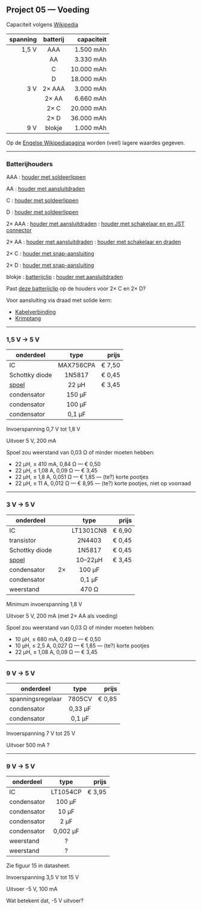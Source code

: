 ## Project 05 — Voeding

Capaciteit volgens [Wikipedia](https://nl.wikipedia.org/wiki/Batterij_(elektrisch)#Modellen)

| spanning | batterij | capaciteit |
| --------:|:--------:|-----------:|
| 1,5 V    | AAA      |  1.500 mAh |
|          | AA       |  3.330 mAh |
|          | C        | 10.000 mAh |
|          | D        | 18.000 mAh |
| 3 V      | 2× AAA   |  3.000 mAh |
|          | 2× AA    |  6.660 mAh |
|          | 2× C     | 20.000 mAh |
|          | 2× D     | 36.000 mAh |
| 9 V      | blokje   |  1.000 mAh |

Op de [Engelse Wikipediapagina](https://en.wikipedia.org/wiki/List_of_battery_sizes#Cylindrical_batteries) worden (veel) lagere waardes gegeven.

----

### Batterijhouders

AAA
: [houder met soldeerlippen](https://www.okaphone.com/artikel.asp?id=436527)

AA
: [houder met aansluitdraden](https://www.okaphone.com/artikel.asp?id=460155)

C
: [houder met soldeerlippen](https://www.okaphone.com/artikel.asp?id=1357)

D
: [houder met soldeerlippen](https://www.okaphone.com/artikel.asp?id=1351)

2× AAA
: [houder met aansluitdraden](https://www.okaphone.com/artikel.asp?id=469708)
: [houder met schakelaar en en JST connector](https://www.okaphone.com/artikel.asp?id=488753)

2× AA
: [houder met aansluitdraden](https://www.okaphone.com/artikel.asp?id=455909)
: [houder met schakelaar en draden](https://www.okaphone.com/artikel.asp?id=456159)

2× C
: [houder met snap-aansluiting](https://www.okaphone.com/artikel.asp?id=1358)

2× D
: [houder met snap-aansluiting](https://www.okaphone.com/artikel.asp?id=1354)

blokje
: [batterijclip](https://www.okaphone.com/artikel.asp?id=435836)
: [houder met aansluitdraden](https://www.okaphone.com/artikel.asp?id=435562)

Past [deze batterijclip](https://www.okaphone.com/artikel.asp?id=435836) op de houders voor 2× C en 2× D?

Voor aansluiting via draad met solide kern:

 * [Kabelverbinding](https://www.okaphone.com/artikel.asp?id=451168)
 * [Krimptang](https://www.okaphone.com/artikel.asp?id=460721)


----

### 1,5 V → 5 V

| onderdeel      | type      | prijs  |
|----------------|:---------:|-------:|
| IC             | MAX756CPA | € 7,50 |
| Schottky diode | 1N5817    | € 0,45 |
| [spoel](https://www.okaphone.com/artikel.asp?id=463594)          | 22 µH     | € 3,45 |
| condensator    | 150 µF    |        |
| condensator    | 100 µF    |        |
| condensator    | 0,1 µF    |        |


Invoerspanning 0,7 V tot 1,8 V

Uitvoer  5 V, 200 mA

Spoel zou weerstand van 0,03 Ω of minder moeten hebben:

 * 22 μH, ≤ 410 mA, 0,84 Ω — € 0,50
 * 22 μH, ≤ 1,08 A, 0,09 Ω — € 3,45
 * 22 μH, ≤ 1,8 A, 0,051 Ω — € 1,85 — (te?) korte pootjes
 * 22 μH, ≤ 11 A, 0,012 Ω — € 8,95 — (te?) korte pootjes, niet op voorraad

----

### 3 V → 5 V

| onderdeel      | | type       | prijs  |
|----------------|-|:----------:|-------:|
| IC             | | LT1301CN8  | € 6,90 |
| transistor     | | 2N4403     | € 0,45 |
| Schottky diode | | 1N5817     | € 0,45 |
|  [spoel](https://www.okaphone.com/artikel.asp?id=463594) | | 10–22µH    | € 3,45 |
| condensator    | 2× | 100 µF  |        |
| condensator    | | 0,1 µF     |        |
| weerstand      | | 470 Ω      |        |

Minimum invoerspanning 1,8 V

Uitvoer 5 V, 200 mA (met 2× AA als voeding)

Spoel zou weerstand van 0,03 Ω of minder moeten hebben:

 * 10 μH, ≤ 680 mA, 0,49 Ω — € 0,50
 * 10 μH, ≤ 2,5 A, 0,027 Ω — € 1,85 — (te?) korte pootjes
 * 22 μH, ≤ 1,08 A, 0,09 Ω — € 3,45

----

### 9 V → 5 V

| onderdeel         | type    | prijs  |
|-------------------|:-------:|-------:|
| spanningsregelaar | 7805CV  | € 0,85 |
| condensator       | 0,33 µF |        |
| condensator       | 0,1 µF  |        |

Invoerspanning 7 V tot 25 V

Uitvoer 500 mA ?

----

### 9 V → 5 V

| onderdeel | type | prijs |
|-------------------|:-------:|-------:|
| IC | LT1054CP | € 3,95 |
| condensator       | 100 µF  |        |
| condensator       | 10 µF  |        |
| condensator       | 2 µF  |        |
| condensator       | 0,002 µF  |        |
| weerstand | ? | |
| weerstand | ? | |

Zie figuur 15 in datasheet.

Invoerspanning 3,5 V tot 15 V

Uitvoer -5 V, 100 mA

Wat betekent dat, -5 V uitvoer?
